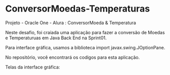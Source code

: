 # ConversorMoedas-Temperaturas
Projeto - Oracle One - Alura :  ConversorMoeda & Temperatura

Neste desafio, foi craiada uma aplicação para fazer a conversão de Moedas e Temperaturuas 
em Java Back End na Sprint01.

Para interface gráfica, usamos a biblioteca import javax.swing.JOptionPane.

No repositório, você encontrará os codigos para esta aplicação.

Telas da interface gráfica: 



